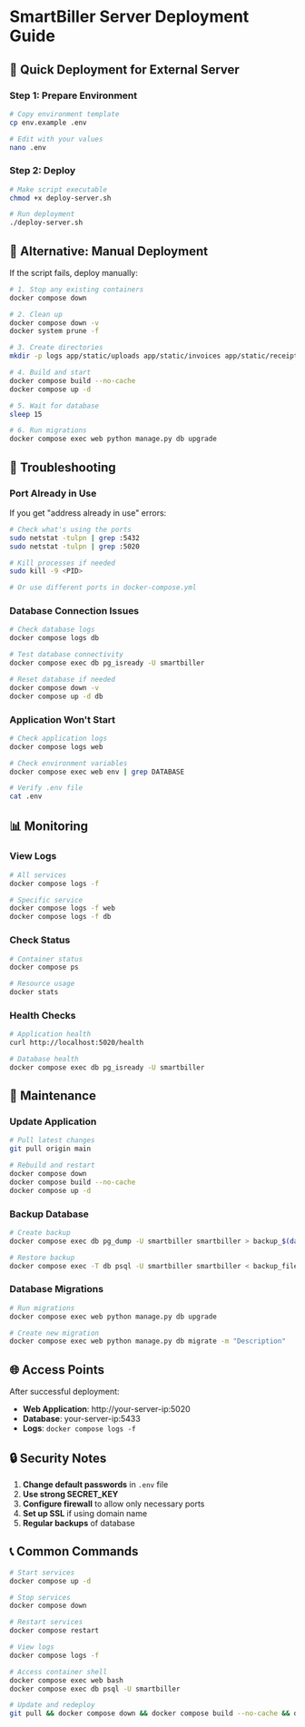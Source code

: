 # SmartBiller Server Deployment Guide

## 🚀 Quick Deployment for External Server

### Step 1: Prepare Environment
```bash
# Copy environment template
cp env.example .env

# Edit with your values
nano .env
```

### Step 2: Deploy
```bash
# Make script executable
chmod +x deploy-server.sh

# Run deployment
./deploy-server.sh
```

## 🔧 Alternative: Manual Deployment

If the script fails, deploy manually:

```bash
# 1. Stop any existing containers
docker compose down

# 2. Clean up
docker compose down -v
docker system prune -f

# 3. Create directories
mkdir -p logs app/static/uploads app/static/invoices app/static/receipts

# 4. Build and start
docker compose build --no-cache
docker compose up -d

# 5. Wait for database
sleep 15

# 6. Run migrations
docker compose exec web python manage.py db upgrade
```

## 🚨 Troubleshooting

### Port Already in Use
If you get "address already in use" errors:

```bash
# Check what's using the ports
sudo netstat -tulpn | grep :5432
sudo netstat -tulpn | grep :5020

# Kill processes if needed
sudo kill -9 <PID>

# Or use different ports in docker-compose.yml
```

### Database Connection Issues
```bash
# Check database logs
docker compose logs db

# Test database connectivity
docker compose exec db pg_isready -U smartbiller

# Reset database if needed
docker compose down -v
docker compose up -d db
```

### Application Won't Start
```bash
# Check application logs
docker compose logs web

# Check environment variables
docker compose exec web env | grep DATABASE

# Verify .env file
cat .env
```

## 📊 Monitoring

### View Logs
```bash
# All services
docker compose logs -f

# Specific service
docker compose logs -f web
docker compose logs -f db
```

### Check Status
```bash
# Container status
docker compose ps

# Resource usage
docker stats
```

### Health Checks
```bash
# Application health
curl http://localhost:5020/health

# Database health
docker compose exec db pg_isready -U smartbiller
```

## 🔄 Maintenance

### Update Application
```bash
# Pull latest changes
git pull origin main

# Rebuild and restart
docker compose down
docker compose build --no-cache
docker compose up -d
```

### Backup Database
```bash
# Create backup
docker compose exec db pg_dump -U smartbiller smartbiller > backup_$(date +%Y%m%d_%H%M%S).sql

# Restore backup
docker compose exec -T db psql -U smartbiller smartbiller < backup_file.sql
```

### Database Migrations
```bash
# Run migrations
docker compose exec web python manage.py db upgrade

# Create new migration
docker compose exec web python manage.py db migrate -m "Description"
```

## 🌐 Access Points

After successful deployment:

- **Web Application**: http://your-server-ip:5020
- **Database**: your-server-ip:5433
- **Logs**: `docker compose logs -f`

## 🔒 Security Notes

1. **Change default passwords** in `.env` file
2. **Use strong SECRET_KEY**
3. **Configure firewall** to allow only necessary ports
4. **Set up SSL** if using domain name
5. **Regular backups** of database

## 📞 Common Commands

```bash
# Start services
docker compose up -d

# Stop services
docker compose down

# Restart services
docker compose restart

# View logs
docker compose logs -f

# Access container shell
docker compose exec web bash
docker compose exec db psql -U smartbiller

# Update and redeploy
git pull && docker compose down && docker compose build --no-cache && docker compose up -d
``` 